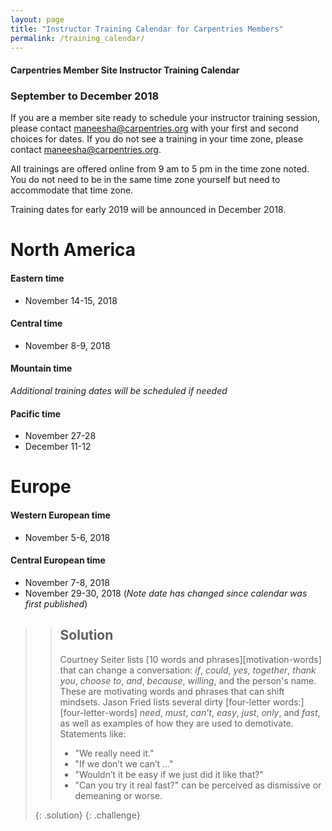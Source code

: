 ```yaml
---
layout: page
title: "Instructor Training Calendar for Carpentries Members"
permalink: /training_calendar/
---
```



#### Carpentries Member Site Instructor Training Calendar
###  September to December 2018


If you are a member site ready to schedule your instructor training session, please contact maneesha@carpentries.org with your first and second choices for dates.  If you do not see a training in your time zone, please contact maneesha@carpentries.org.

All trainings are offered online from 9 am to 5 pm in the time zone noted.  You do not need to be in the same time zone yourself but need to accommodate that time zone. 

Training dates for early 2019 will be announced in December 2018.

# North America

#### Eastern time
* November 14-15, 2018

#### Central time
* November 8-9, 2018

#### Mountain time
*Additional training dates will be scheduled if needed*

#### Pacific time
* November 27-28
* December 11-12

# Europe

#### Western European time
* November 5-6, 2018

#### Central European time
* November 7-8, 2018
* November 29-30, 2018 (*Note date has changed since calendar was first published*)

>> ## Solution  
>> Courtney Seiter lists [10 words and phrases][motivation-words] that can change a conversation: *if*, *could*, *yes*,
>> *together*, *thank you*,
>> *choose to*, *and*, *because*, *willing*, and the person's name. These are motivating words and phrases that can shift mindsets.
>> Jason Fried lists several dirty [four-letter words:][four-letter-words] *need*, *must*, *can’t*, *easy*,
>> *just*, *only*, and *fast*, as well as
>> examples of how they are used to demotivate. Statements like:
>> *    "We really need it."
>> *    "If we don’t we can’t ..."
>> *    "Wouldn’t it be easy if we just did it like that?"
>> *    "Can you try it real fast?"
>> can be perceived as dismissive or demeaning or worse.
>>
> {: .solution}
{: .challenge}


